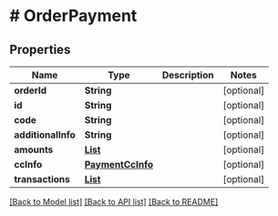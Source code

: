# # OrderPayment


## Properties 


Name | Type | Description | Notes
------------ | ------------- | ------------- | -------------
**orderId**| **String** |   | [optional]
**id**| **String** |   | [optional]
**code**| **String** |   | [optional]
**additionalInfo**| **String** |   | [optional]
**amounts**| [**List<OrderPaymentAmount>**](OrderPaymentAmount.md) |   | [optional]
**ccInfo**| [**PaymentCcInfo**](PaymentCcInfo.md) |   | [optional]
**transactions**| [**List<OrderTransaction>**](OrderTransaction.md) |   | [optional]


[[Back to Model list]](../../README.md#models) [[Back to API list]](../../README.md#endpoints) [[Back to README]](../../README.md)

